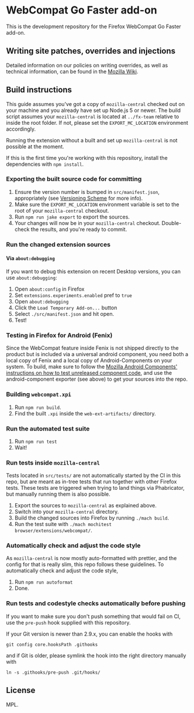# WebCompat Go Faster add-on

This is the development repository for the Firefox WebCompat Go Faster add-on.

## Writing site patches, overrides and injections

Detailed information on our policies on writing overrides, as well as technical information, can be found in the [Mozilla Wiki](https://wiki.mozilla.org/Compatibility/Go_Faster_Addon/Override_Policies_and_Workflows).

## Build instructions

This guide assumes you've got a copy of `mozilla-central` checked out on your machine and you already have set up Node.js 5 or newer. The build script assumes your `mozilla-central` is located at `../fx-team` relative to inside the root folder. If not, please set the `EXPORT_MC_LOCATION` environment accordingly.

Running the extension without a built and set up `mozilla-central` is not possible at the moment.

If this is the first time you're working with this repository, install the dependencies with `npm install`.

### Exporting the built source code for committing

1. Ensure the version number is bumped in `src/manifest.json`, appropriately (see [Versioning Scheme](https://github.com/mozilla/webcompat-addon/wiki/Versioning-Scheme) for more info).
2. Make sure the `EXPORT_MC_LOCATION` environment variable is set to the root of your `mozilla-central` checkout.
3. Run `npm run jake export` to export the sources.
4. Your changes will now be in your `mozilla-central` checkout. Double-check the results, and you're ready to commit.

### Run the changed extension sources

#### Via `about:debugging`

If you want to debug this extension on recent Desktop versions, you can use `about:debugging`:

1. Open `about:config` in Firefox
2. Set `extensions.experiments.enabled` pref to `true`
3. Open `about:debugging`
4. Click the `Load Temporary Add-on...` button
5. Select `./src/manifest.json` and hit open.
6. Test!

### Testing in Firefox for Android (Fenix)

Since the WebCompat feature inside Fenix is not shipped directly to the product but is included via a universal android component, you need both a local copy of Fenix and a local copy of Android-Components on your system. To build, make sure to follow the [Mozilla Android Components' instructions on how to test unreleased component code](https://mozac.org/contributing/testing-components-inside-app), and use the android-component exporter (see above) to get your sources into the repo.

### Building `webcompat.xpi`

1. Run `npm run build`.
2. Find the built `.xpi` inside the `web-ext-artifacts/` directory.

### Run the automated test suite

1. Run `npm run test`
2. Wait!

### Run tests inside `mozilla-central`

Tests located in `src/tests/` are not automatically started by the CI in this repo, but are meant as in-tree tests that run together with other Firefox tests. These tests are triggered when trying to land things via Phabricator, but manually running them is also possible.

1. Export the sources to `mozilla-central` as explained above.
2. Switch into your `mozilla-central` directory.
3. Build the changed sources into Firefox by running `./mach build`.
4. Run the test suite with `./mach mochitest browser/extensions/webcompat/`.

### Automatically check and adjust the code style

As `mozilla-central` is now mostly auto-formatted with prettier, and the config for that is really slim, this repo follows these guidelines. To automatically check and adjust the code style,

1. Run `npm run autoformat`
2. Done.

### Run tests and codestyle checks automatically before pushing

If you want to make sure you don't push something that would fail on CI, use the `pre-push` hook supplied with this repository.

If your Git version is newer than 2.9.x, you can enable the hooks with

```
git config core.hooksPath .githooks
```

and if Git is older, please symlink the hook into the right directory manually with

```
ln -s .githooks/pre-push .git/hooks/
```

## License

MPL.
